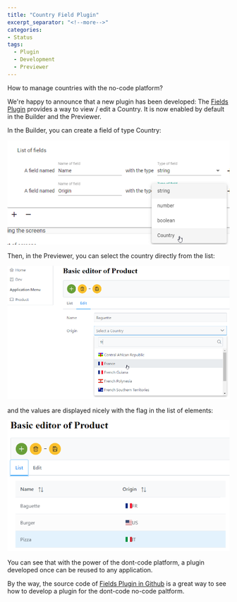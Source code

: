 ```yaml
---
title: "Country Field Plugin"
excerpt_separator: "<!--more-->"
categories:
- Status 
tags:
  - Plugin
  - Development
  - Previewer
---
```


How to manage countries with the no-code platform?
<!--more-->

We're happy to announce that a new plugin has been developed: The [Fields Plugin](https://github.com/dont-code/plugins/tree/master/libs/fields) provides a way to view / edit a Country.
It is now enabled by default in the Builder and the Previewer.

In the Builder, you can create a field of type Country: 

![Builder](/assets/Country%20Builder.png)

Then, in the Previewer, you can select the country directly from the list: 

![Editor](/assets/Country%20Editor.png)

and the values are displayed nicely with the flag in the list of elements:

![List](/assets/Country%20List.png)

You can see that with the power of the dont-code platform, a plugin developed once can be reused to any application.

By the way, the source code of [Fields Plugin in Github](https://github.com/dont-code/plugins/tree/master/libs/fields) is a great way to see how to develop a plugin for the dont-code no-code paltform.

